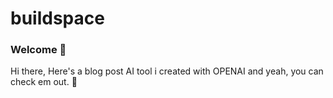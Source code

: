 # buildspace 
### Welcome 👋

Hi there, Here's a blog post AI tool i created with OPENAI and yeah, you can check em out.
🥂